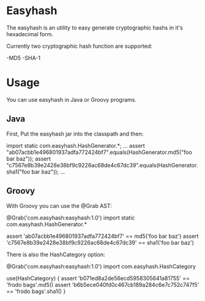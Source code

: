 # Easyhash

The easyhash is an utility to easy generate cryptographic hashs in it's hexadecimal form.

Currently two cryptographic hash function are supported:

-MD5
-SHA-1

# Usage

You can use easyhash in Java or Groovy programs.

## Java

First, Put the easyhash jar into the classpath and then:

 import static com.easyhash.HashGenerator.*;
 ...
 assert "ab07acbb1e496801937adfa772424bf7".equals(HashGenerator.md5("foo bar baz"));
 assert "c7567e8b39e2428e38bf9c9226ac68de4c67dc39".equals(HashGenerator.sha1("foo bar baz"));
 ...
 
## Groovy

With Groovy you can use the @Grab AST:
 
 @Grab('com.easyhash:easyhash:1.0')
 import static com.easyhash.HashGenerator.*
 
 assert 'ab07acbb1e496801937adfa772424bf7' == md5('foo bar baz')
 assert 'c7567e8b39e2428e38bf9c9226ac68de4c67dc39' == sha1('foo bar baz')
 
There is also the HashCategory option:

 @Grab('com.easyhash:easyhash:1.0')
 import com.easyhash.HashCategory
 
 use(HashCategory) {
     assert 'b071ed8a2de56ecd5958305641a81755' == 'frodo bags'.md5()
     assert 'b6b5ece040fd0c467cb189a284c6e7c752c747f5' == 'frodo bags'.sha1()
 }

